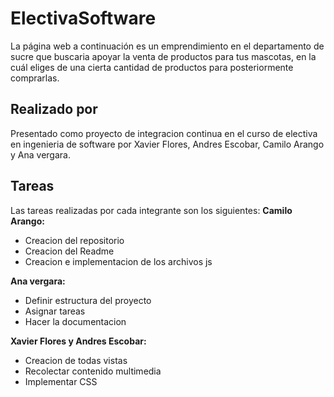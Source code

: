 # ElectivaSoftware

La página web a continuación es un emprendimiento en el departamento de sucre que buscaria apoyar la venta de productos para tus mascotas, en la cuál eliges de una cierta cantidad de productos para posteriormente comprarlas.

## Realizado por

Presentado como proyecto de integracion continua en el curso de electiva en ingenieria de software por Xavier Flores, Andres Escobar, Camilo Arango y Ana vergara.

## Tareas

Las tareas realizadas por cada integrante son los siguientes:
**Camilo Arango:**
- Creacion del repositorio
- Creacion del Readme
- Creacion e implementacion de los archivos js

**Ana vergara:**
- Definir estructura del proyecto
- Asignar tareas
- Hacer la documentacion

**Xavier Flores y Andres Escobar:**
- Creacion de todas vistas
- Recolectar contenido multimedia
- Implementar CSS